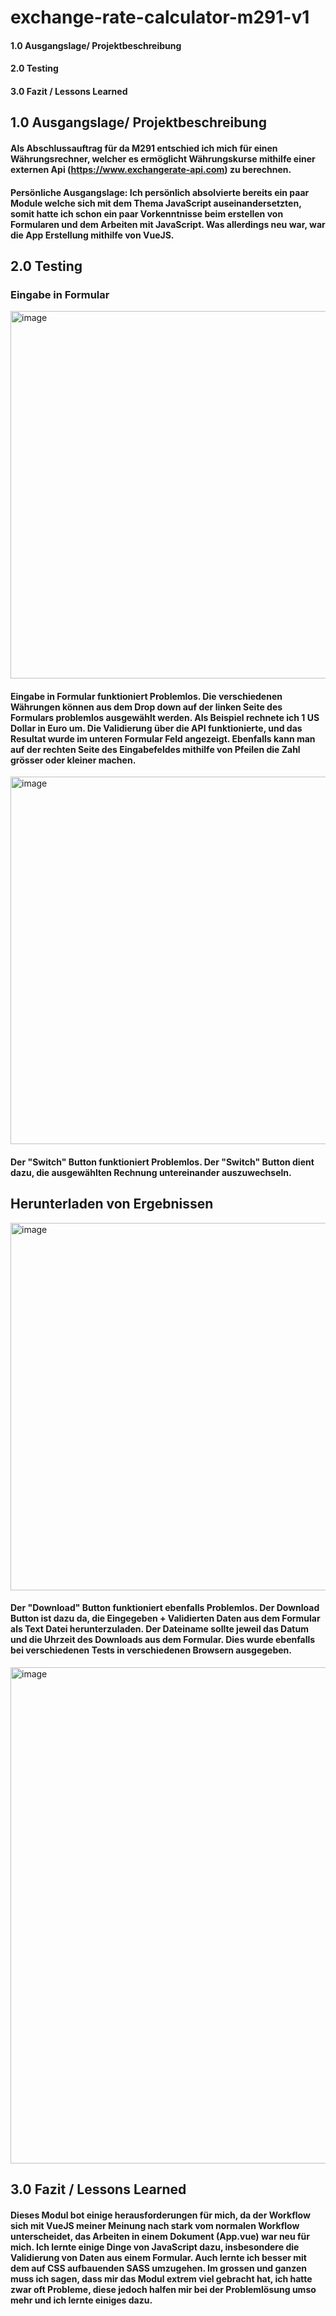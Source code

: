 # exchange-rate-calculator-m291-v1

#### 1.0 Ausgangslage/ Projektbeschreibung
#### 2.0 Testing
#### 3.0 Fazit / Lessons Learned

## 1.0 Ausgangslage/ Projektbeschreibung
#### Als Abschlussauftrag für da M291 entschied ich mich für einen Währungsrechner, welcher es ermöglicht Währungskurse mithilfe einer externen Api (https://www.exchangerate-api.com) zu berechnen.
#### Persönliche Ausgangslage: Ich persönlich absolvierte bereits ein paar Module welche sich mit dem Thema JavaScript auseinandersetzten, somit hatte ich schon ein paar Vorkenntnisse beim erstellen von Formularen und dem Arbeiten mit JavaScript. Was allerdings neu war, war die App Erstellung mithilfe von VueJS.

## 2.0 Testing
### Eingabe in Formular

<img width="588" alt="image" src="https://user-images.githubusercontent.com/97659996/176668581-c71a7c33-919e-4d3d-ac03-7427ea0e4d41.png">

#### Eingabe in Formular funktioniert Problemlos. Die verschiedenen Währungen können aus dem Drop down auf der linken Seite des Formulars problemlos ausgewählt werden. Als Beispiel rechnete ich 1 US Dollar in Euro um. Die Validierung über die API funktionierte, und das Resultat wurde im unteren Formular Feld angezeigt. Ebenfalls kann man auf der rechten Seite des Eingabefeldes mithilfe von Pfeilen die Zahl grösser oder kleiner machen.

<img width="588" alt="image" src="https://user-images.githubusercontent.com/97659996/176670697-35be6ca9-dfb6-4edb-8d53-070282844ded.png">

#### Der "Switch" Button funktioniert  Problemlos. Der "Switch" Button dient dazu, die ausgewählten Rechnung untereinander auszuwechseln.

## Herunterladen von Ergebnissen

<img width="588" alt="image" src="https://user-images.githubusercontent.com/97659996/176670697-35be6ca9-dfb6-4edb-8d53-070282844ded.png">

#### Der "Download" Button funktioniert ebenfalls Problemlos. Der Download Button ist dazu da, die Eingegeben + Validierten Daten aus dem Formular als Text Datei herunterzuladen. Der Dateiname sollte jeweil das Datum und die Uhrzeit des Downloads aus dem Formular. Dies wurde ebenfalls bei verschiedenen Tests in verschiedenen Browsern ausgegeben.

<img width="794" alt="image" src="https://user-images.githubusercontent.com/97659996/176672257-8befa622-7931-4b31-af29-afc228ec22d6.png">

## 3.0 Fazit / Lessons Learned

#### Dieses Modul bot einige herausforderungen für mich, da der Workflow sich mit VueJS meiner Meinung nach stark vom normalen Workflow unterscheidet, das Arbeiten in einem Dokument (App.vue) war neu für mich. Ich lernte einige Dinge von JavaScript dazu, insbesondere die Validierung von Daten aus einem Formular. Auch lernte ich besser mit dem auf CSS aufbauenden SASS umzugehen. Im grossen und ganzen muss ich sagen, dass mir das Modul extrem viel gebracht hat, ich hatte zwar oft Probleme, diese jedoch halfen mir bei der Problemlösung umso mehr und ich lernte einiges dazu.
